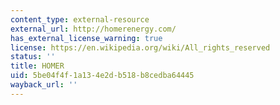 ```yaml
---
content_type: external-resource
external_url: http://homerenergy.com/
has_external_license_warning: true
license: https://en.wikipedia.org/wiki/All_rights_reserved
status: ''
title: HOMER
uid: 5be04f4f-1a13-4e2d-b518-b8cedba64445
wayback_url: ''
---
```

